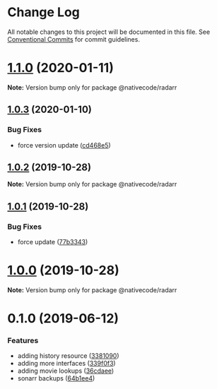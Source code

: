 # Change Log

All notable changes to this project will be documented in this file.
See [Conventional Commits](https://conventionalcommits.org) for commit guidelines.

# [1.1.0](https://git.nativecode.net/nativecode/media-clients/compare/@nativecode/radarr@1.1.0-next.2...@nativecode/radarr@1.1.0) (2020-01-11)

**Note:** Version bump only for package @nativecode/radarr





## [1.0.3](https://git.nativecode.net/nativecode/media-clients/compare/@nativecode/radarr@1.0.3-next.1...@nativecode/radarr@1.0.3) (2020-01-10)


### Bug Fixes

* force version update ([cd468e5](https://git.nativecode.net/nativecode/media-clients/commits/cd468e5c7e9c4fdc553465865aaaba706d375e12))





## [1.0.2](https://git.nativecode.net/nativecode/media-clients/compare/@nativecode/radarr@1.0.2-next.0...@nativecode/radarr@1.0.2) (2019-10-28)

**Note:** Version bump only for package @nativecode/radarr





## [1.0.1](https://git.nativecode.net/nativecode/media-clients/compare/@nativecode/radarr@1.0.0...@nativecode/radarr@1.0.1) (2019-10-28)


### Bug Fixes

* force update ([77b3343](https://git.nativecode.net/nativecode/media-clients/commits/77b33435d5b1a7a1c76d74ad085cf8c9940b0ec8))





# [1.0.0](https://git.nativecode.net/nativecode/media-clients/compare/@nativecode/radarr@1.0.0-next.2...@nativecode/radarr@1.0.0) (2019-10-28)

**Note:** Version bump only for package @nativecode/radarr





# 0.1.0 (2019-06-12)


### Features

* adding history resource ([3381090](https://git.nativecode.net/nativecode/media-clients/commits/3381090))
* adding more interfaces ([339f0f3](https://git.nativecode.net/nativecode/media-clients/commits/339f0f3))
* adding movie lookups ([36cdaee](https://git.nativecode.net/nativecode/media-clients/commits/36cdaee))
* sonarr backups ([64b1ee4](https://git.nativecode.net/nativecode/media-clients/commits/64b1ee4))

